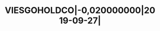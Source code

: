 ---
layout: asset
title: VIESGOHOLDCO|-0,020000000|2019-09-27|                       
isin: XS1972681313
---
